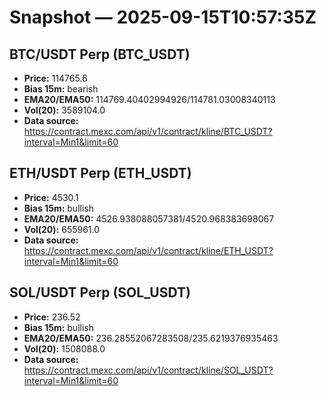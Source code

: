 # Snapshot — 2025-09-15T10:57:35Z

## BTC/USDT Perp (BTC_USDT)
- **Price:** 114765.6
- **Bias 15m:** bearish
- **EMA20/EMA50:** 114769.40402994926/114781.03008340113
- **Vol(20):** 3589104.0
- **Data source:** https://contract.mexc.com/api/v1/contract/kline/BTC_USDT?interval=Min1&limit=60

## ETH/USDT Perp (ETH_USDT)
- **Price:** 4530.1
- **Bias 15m:** bullish
- **EMA20/EMA50:** 4526.938088057381/4520.968383698067
- **Vol(20):** 655961.0
- **Data source:** https://contract.mexc.com/api/v1/contract/kline/ETH_USDT?interval=Min1&limit=60

## SOL/USDT Perp (SOL_USDT)
- **Price:** 236.52
- **Bias 15m:** bullish
- **EMA20/EMA50:** 236.28552067283508/235.6219376935463
- **Vol(20):** 1508088.0
- **Data source:** https://contract.mexc.com/api/v1/contract/kline/SOL_USDT?interval=Min1&limit=60
